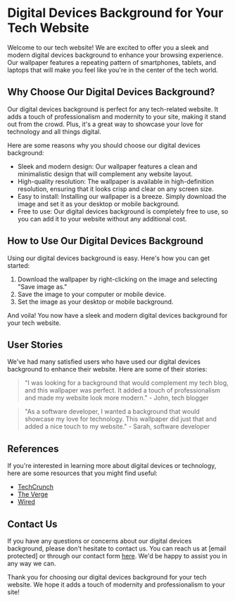 <!--font:Lato-->

# Digital Devices Background for Your Tech Website

Welcome to our tech website! We are excited to offer you a sleek and modern digital devices background to enhance your browsing experience. Our wallpaper features a repeating pattern of smartphones, tablets, and laptops that will make you feel like you're in the center of the tech world.

## Why Choose Our Digital Devices Background?

Our digital devices background is perfect for any tech-related website. It adds a touch of professionalism and modernity to your site, making it stand out from the crowd. Plus, it's a great way to showcase your love for technology and all things digital.

Here are some reasons why you should choose our digital devices background:

- Sleek and modern design: Our wallpaper features a clean and minimalistic design that will complement any website layout.
- High-quality resolution: The wallpaper is available in high-definition resolution, ensuring that it looks crisp and clear on any screen size.
- Easy to install: Installing our wallpaper is a breeze. Simply download the image and set it as your desktop or mobile background.
- Free to use: Our digital devices background is completely free to use, so you can add it to your website without any additional cost.

## How to Use Our Digital Devices Background

Using our digital devices background is easy. Here's how you can get started:

1. Download the wallpaper by right-clicking on the image and selecting "Save image as."
2. Save the image to your computer or mobile device.
3. Set the image as your desktop or mobile background.

And voila! You now have a sleek and modern digital devices background for your tech website.

## User Stories

We've had many satisfied users who have used our digital devices background to enhance their website. Here are some of their stories:

> "I was looking for a background that would complement my tech blog, and this wallpaper was perfect. It added a touch of professionalism and made my website look more modern." - John, tech blogger

> "As a software developer, I wanted a background that would showcase my love for technology. This wallpaper did just that and added a nice touch to my website." - Sarah, software developer

## References

If you're interested in learning more about digital devices or technology, here are some resources that you might find useful:

- [TechCrunch](#)
- [The Verge](#)
- [Wired](#)

## Contact Us

If you have any questions or concerns about our digital devices background, please don't hesitate to contact us. You can reach us at [email protected] or through our contact form [here](#contact-form). We'd be happy to assist you in any way we can.

Thank you for choosing our digital devices background for your tech website. We hope it adds a touch of modernity and professionalism to your site!

<!--

Write me content for website with wallpaper which alt text is:

"A wallpaper featuring a repeating pattern of sleek and modern digital devices, such as smartphones, tablets, and laptops."

The name/title of the page should not be 1:1 copy of the alt text but rather a real content of the website which is using this wallpaper.

- Use markdown format 
- Start with heading
- Heading should be short and concise
- The content should look like a real website 
- The website should not be about the wallpaper, wallpaper is just a related background
- Heading should be contain work "wallpaper" or "background"
- Include real sections like references, contact, user stories, etc. use things relevant to the page purpose.
- Feel free to use structure like headings, bullets, numbering, blockquotes, paragraphs, horizontal lines, etc.
- You can use formatting like bold or _italic_
- You can include UTF-8 emojis
- Links should be only #hash anchors (and you can refer to the document itself)
- Do not include images


---


# Digital Devices Background for Your Tech Website

Welcome to our tech website! We are excited to offer you a sleek and modern digital devices background to enhance your browsing experience. Our wallpaper features a repeating pattern of smartphones, tablets, and laptops that will make you feel like you're in the center of the tech world.

## Why Choose Our Digital Devices Background?

Our digital devices background is perfect for any tech-related website. It adds a touch of professionalism and modernity to your site, making it stand out from the crowd. Plus, it's a great way to showcase your love for technology and all things digital.

Here are some reasons why you should choose our digital devices background:

- Sleek and modern design: Our wallpaper features a clean and minimalistic design that will complement any website layout.
- High-quality resolution: The wallpaper is available in high-definition resolution, ensuring that it looks crisp and clear on any screen size.
- Easy to install: Installing our wallpaper is a breeze. Simply download the image and set it as your desktop or mobile background.
- Free to use: Our digital devices background is completely free to use, so you can add it to your website without any additional cost.

## How to Use Our Digital Devices Background

Using our digital devices background is easy. Here's how you can get started:

1. Download the wallpaper by right-clicking on the image and selecting "Save image as."
2. Save the image to your computer or mobile device.
3. Set the image as your desktop or mobile background.

And voila! You now have a sleek and modern digital devices background for your tech website.

## User Stories

We've had many satisfied users who have used our digital devices background to enhance their website. Here are some of their stories:

> "I was looking for a background that would complement my tech blog, and this wallpaper was perfect. It added a touch of professionalism and made my website look more modern." - John, tech blogger

> "As a software developer, I wanted a background that would showcase my love for technology. This wallpaper did just that and added a nice touch to my website." - Sarah, software developer

## References

If you're interested in learning more about digital devices or technology, here are some resources that you might find useful:

- [TechCrunch](#)
- [The Verge](#)
- [Wired](#)

## Contact Us

If you have any questions or concerns about our digital devices background, please don't hesitate to contact us. You can reach us at [email protected] or through our contact form [here](#contact-form). We'd be happy to assist you in any way we can.

Thank you for choosing our digital devices background for your tech website. We hope it adds a touch of modernity and professionalism to your site!

-->
